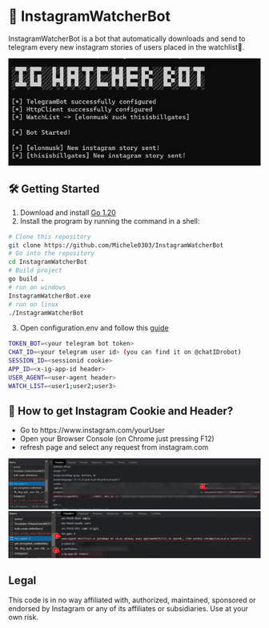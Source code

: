 # 🤖 InstagramWatcherBot 

InstagramWatcherBot is a bot that automatically downloads and send to telegram every new instagram stories of users placed in the watchlist👀.

<img src="https://github.com/Michele0303/InstagramWatcherBot/blob/main/assets/home.png" width="850px">

<h2> 🛠 Getting Started </h2>

<ol>
  <li>Download and install <a href="https://go.dev/doc/install">Go 1.20</a></li>
  <li> Install the program by running the command in a shell:</li>
</ol>

<!-- go install github.com/Michele0303/InstagramWatcherBot@latest -->
```bash
# Clone this repository
git clone https://github.com/Michele0303/InstagramWatcherBot
# Go into the repository
cd InstagramWatcherBot
# Build project
go build .
# run on windows
InstagramWatcherBot.exe
# run on linux
./InstagramWatcherBot
```
<ol start="3">
  <li>Open configuration.env and follow this <a href="https://github.com/Michele0303/InstagramWatcherBot#-how-to-get-instagram-cookie-and-header">guide</a></li>
</ol>

```bash
TOKEN_BOT=<your telegram bot token>
CHAT_ID=<your telegram user id> (you can find it on @chatIDrobot)
SESSION_ID=<sessionid cookie>
APP_ID=<x-ig-app-id header>
USER_AGENT=<user-agent header>
WATCH_LIST=<user1;user2;user3>
```

<h2>🍪 How to get Instagram Cookie and Header?</h2>

<ul>
  <li>Go to https://www.instagram.com/yourUser</li>
  <li>Open your Browser Console (on Chrome just pressing F12)</li>
  <li>refresh page and select any request from instagram.com</li>
</ul>

<img src="https://github.com/Michele0303/InstagramWatcherBot/blob/main/assets/cookie.png" width="1000px">

<img src="https://github.com/Michele0303/InstagramWatcherBot/blob/main/assets/headers.png" width="1000px">

## Legal
This code is in no way affiliated with, authorized, maintained, sponsored or endorsed by Instagram or any of its affiliates or subsidiaries. Use at your own risk.
